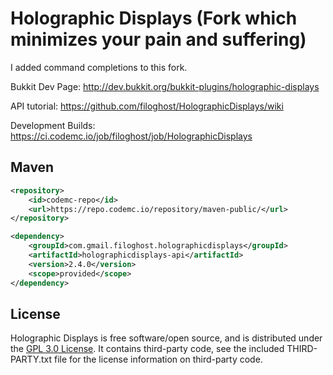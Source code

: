 Holographic Displays (Fork which minimizes your pain and suffering)
===================

I added command completions to this fork.

Bukkit Dev Page: http://dev.bukkit.org/bukkit-plugins/holographic-displays

API tutorial: https://github.com/filoghost/HolographicDisplays/wiki

Development Builds: https://ci.codemc.io/job/filoghost/job/HolographicDisplays

## Maven
```xml
<repository>
    <id>codemc-repo</id>
    <url>https://repo.codemc.io/repository/maven-public/</url>
</repository>
```

```xml
<dependency>
    <groupId>com.gmail.filoghost.holographicdisplays</groupId>
    <artifactId>holographicdisplays-api</artifactId>
    <version>2.4.0</version>
    <scope>provided</scope>
</dependency>
```

## License
Holographic Displays is free software/open source, and is distributed under the [GPL 3.0 License](https://opensource.org/licenses/GPL-3.0). It contains third-party code, see the included THIRD-PARTY.txt file for the license information on third-party code.
